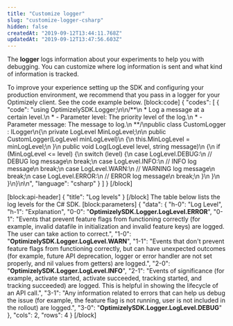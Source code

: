 ```yaml
---
title: "Customize logger"
slug: "customize-logger-csharp"
hidden: false
createdAt: "2019-09-12T13:44:11.768Z"
updatedAt: "2019-09-12T13:47:56.603Z"
---
```

The **logger** logs information about your experiments to help you with debugging. You can customize where log information is sent and what kind of information is tracked.

To improve your experience setting up the SDK and configuring your production environment, we recommend that you pass in a logger for your Optimizely client. See the code example below. 
[block:code]
{
  "codes": [
    {
      "code": "using OptimizelySDK.Logger;\n\n/**\n * Log a message at a certain level.\n * - Parameter level: The priority level of the log.\n * - Parameter message: The message to log.\n **/\npublic class CustomLogger : ILogger\n{\n    private LogLevel MinLogLevel;\n\n    public CustomLogger(LogLevel minLogLevel)\n    {\n        this.MinLogLevel = minLogLevel;\n    }\n    public void Log(LogLevel level, string message)\n    {\n        if (MinLogLevel <= level) {\n            switch (level) {\n                case LogLevel.DEBUG:\n                    // DEBUG log message\n                    break;\n                case LogLevel.INFO:\n                    // INFO log message\n                    break;\n                case LogLevel.WARN:\n                    // WARNING log message\n                    break;\n                case LogLevel.ERROR:\n                    // ERROR log message\n                    break;\n            }\n        }\n    }\n}\n\n",
      "language": "csharp"
    }
  ]
}
[/block]

[block:api-header]
{
  "title": "Log levels"
}
[/block]
The table below lists the log levels for the C# SDK.
[block:parameters]
{
  "data": {
    "h-0": "Log Level",
    "h-1": "Explanation",
    "0-0": "**OptimizelySDK.Logger.LogLevel.ERROR**",
    "0-1": "Events that prevent feature flags from functioning correctly (for example, invalid datafile in initialization and invalid feature keys) are logged. The user can take action to correct.",
    "1-0": "**OptimizelySDK.Logger.LogLevel.WARN**",
    "1-1": "Events that don't prevent feature flags from functioning correctly, but can have unexpected outcomes (for example, future API deprecation, logger or error handler are not set properly, and nil values from getters) are logged.",
    "2-0": "**OptimizelySDK.Logger.LogLevel.INFO**",
    "2-1": "Events of significance (for example, activate started, activate succeeded, tracking started, and tracking succeeded) are logged. This is helpful in showing the lifecycle of an API call.",
    "3-1": "Any information related to errors that can help us debug the issue (for example, the feature flag is not running, user is not included in the rollout) are logged.",
    "3-0": "**OptimizelySDK.Logger.LogLevel.DEBUG**"
  },
  "cols": 2,
  "rows": 4
}
[/block]